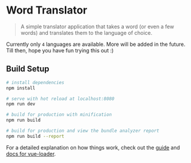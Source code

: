 # Word Translator

> A simple translator application that takes a word (or even a few words) and translates them to the language of choice.

Currently only `4` languages are available. 
More will be added in the future. Till then, hope you have fun trying this out :)


## Build Setup

``` bash
# install dependencies
npm install

# serve with hot reload at localhost:8080
npm run dev

# build for production with minification
npm run build

# build for production and view the bundle analyzer report
npm run build --report
```

For a detailed explanation on how things work, check out the [guide](http://vuejs-templates.github.io/webpack/) and [docs for vue-loader](http://vuejs.github.io/vue-loader).
